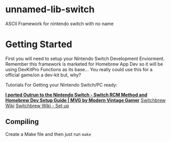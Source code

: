 # unnamed-lib-switch
ASCII Framework for nintendo switch with no name

# Getting Started
First you will need to setup your Nintendo Switch Development Enviorment. Remember this framework is marketed for Homebrew App Dev so it will be using DevKitPro Functions as its base... You really could use this for a official game/on a dev-kit but, why?

Tutorials For Getting your Nintendo Switch/PC ready:

**[I ported Outrun to the Nintendo Switch - Switch RCM Method and Homebrew Dev Setup Guide | MVG by Modern Vintage Gamer](https://www.youtube.com/watch?v=QU8sKsr6lO4)**
[Switchbrew Wiki](https://switchbrew.org/wiki/Main_Page)
[Switchbrew Wiki - Set up](https://switchbrew.org/wiki/Setting_up_Development_Environment)

## Compiling
Create a Make file and then just run `make`
